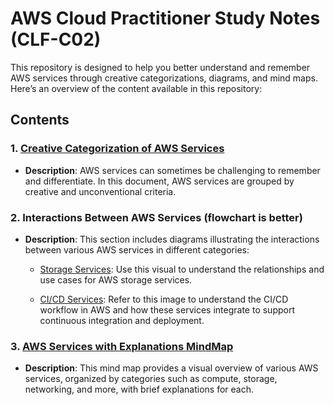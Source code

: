# AWS Cloud Practitioner Study Notes (CLF-C02)

This repository is designed to help you better understand and remember AWS services through creative categorizations, diagrams, and mind maps. Here’s an overview of the content available in this repository:

## Contents

### 1. [Creative Categorization of AWS Services](Creative%20AWS%20Services%20Categorization.md)
   - **Description**: AWS services can sometimes be challenging to remember and differentiate. In this document, AWS services are grouped by creative and unconventional criteria.

### 2. Interactions Between AWS Services (flowchart is better)
   - **Description**: This section includes diagrams illustrating the interactions between various AWS services in different categories:

      - [Storage Services](Interactions%20Between%20AWS%20Storage%20Services.png): Use this visual to understand the relationships and use cases for AWS storage services.

      - [CI/CD Services](Interactions%20Between%20AWS%20CI_CD%20Services.png): Refer to this image to understand the CI/CD workflow in AWS and how these services integrate to support continuous integration and deployment.

### 3. [AWS Services with Explanations MindMap](AWS%20Services%20with%20Explanations%20MindMap.png)
   - **Description**: This mind map provides a visual overview of various AWS services, organized by categories such as compute, storage, networking, and more, with brief explanations for each.
